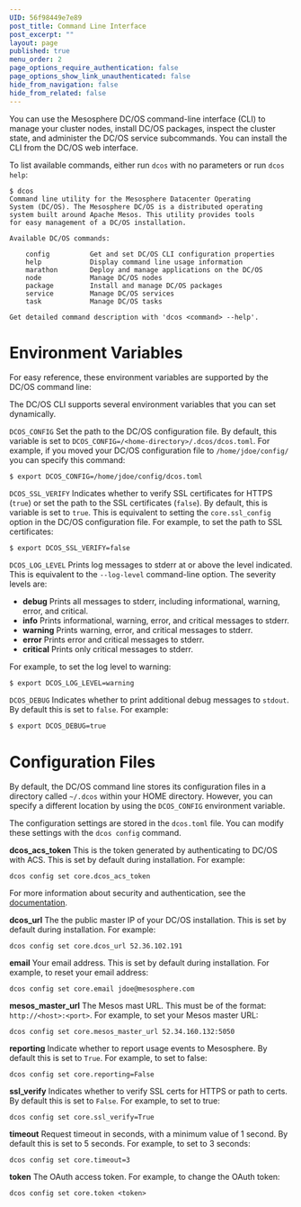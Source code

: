 ```yaml
---
UID: 56f98449e7e89
post_title: Command Line Interface
post_excerpt: ""
layout: page
published: true
menu_order: 2
page_options_require_authentication: false
page_options_show_link_unauthenticated: false
hide_from_navigation: false
hide_from_related: false
---
```

You can use the Mesosphere DC/OS command-line interface (CLI) to manage your cluster nodes, install DC/OS packages, inspect the cluster state, and administer the DC/OS service subcommands. You can install the CLI from the DC/OS web interface.

To list available commands, either run `dcos` with no parameters or run `dcos help`:

    $ dcos
    Command line utility for the Mesosphere Datacenter Operating
    System (DC/OS). The Mesosphere DC/OS is a distributed operating
    system built around Apache Mesos. This utility provides tools
    for easy management of a DC/OS installation.
    
    Available DC/OS commands:
    
        config          Get and set DC/OS CLI configuration properties
        help            Display command line usage information
        marathon        Deploy and manage applications on the DC/OS
        node            Manage DC/OS nodes
        package         Install and manage DC/OS packages
        service         Manage DC/OS services
        task            Manage DC/OS tasks
    
    Get detailed command description with 'dcos <command> --help'.
    

# Environment Variables

For easy reference, these environment variables are supported by the DC/OS command line:

The DC/OS CLI supports several environment variables that you can set dynamically.

`DCOS_CONFIG` Set the path to the DC/OS configuration file. By default, this variable is set to `DCOS_CONFIG=/<home-directory>/.dcos/dcos.toml`. For example, if you moved your DC/OS configuration file to `/home/jdoe/config/` you can specify this command:

    $ export DCOS_CONFIG=/home/jdoe/config/dcos.toml
    

`DCOS_SSL_VERIFY` Indicates whether to verify SSL certificates for HTTPS (`true`) or set the path to the SSL certificates (`false`). By default, this is variable is set to `true`. This is equivalent to setting the `core.ssl_config` option in the DC/OS configuration file. For example, to set the path to SSL certificates:

    $ export DCOS_SSL_VERIFY=false
    

`DCOS_LOG_LEVEL` Prints log messages to stderr at or above the level indicated. This is equivalent to the `--log-level` command-line option. The severity levels are:

*   **debug** Prints all messages to stderr, including informational, warning, error, and critical.
*   **info** Prints informational, warning, error, and critical messages to stderr.
*   **warning** Prints warning, error, and critical messages to stderr.
*   **error** Prints error and critical messages to stderr.
*   **critical** Prints only critical messages to stderr.

For example, to set the log level to warning:

    $ export DCOS_LOG_LEVEL=warning
    

`DCOS_DEBUG` Indicates whether to print additional debug messages to `stdout`. By default this is set to `false`. For example:

    $ export DCOS_DEBUG=true
    

# Configuration Files

By default, the DC/OS command line stores its configuration files in a directory called `~/.dcos` within your HOME directory. However, you can specify a different location by using the `DCOS_CONFIG` environment variable.

The configuration settings are stored in the `dcos.toml` file. You can modify these settings with the `dcos config` command.

**dcos_acs_token** This is the token generated by authenticating to DC/OS with ACS. This is set by default during installation. For example:

    dcos config set core.dcos_acs_token 
    

For more information about security and authentication, see the [documentation][1].

**dcos_url** The the public master IP of your DC/OS installation. This is set by default during installation. For example:

    dcos config set core.dcos_url 52.36.102.191
    

**email** Your email address. This is set by default during installation. For example, to reset your email address:

    dcos config set core.email jdoe@mesosphere.com
    

**mesos_master_url** The Mesos mast URL. This must be of the format: `http://<host>:<port>`. For example, to set your Mesos master URL:

    dcos config set core.mesos_master_url 52.34.160.132:5050
    

**reporting** Indicate whether to report usage events to Mesosphere. By default this is set to `True`. For example, to set to false:

    dcos config set core.reporting=False
    

**ssl_verify** Indicates whether to verify SSL certs for HTTPS or path to certs. By default this is set to `False`. For example, to set to true:

    dcos config set core.ssl_verify=True
    

**timeout** Request timeout in seconds, with a minimum value of 1 second. By default this is set to 5 seconds. For example, to set to 3 seconds:

    dcos config set core.timeout=3
    

**token** The OAuth access token. For example, to change the OAuth token:

    dcos config set core.token <token>

 [1]: /administration/security-and-authentication/